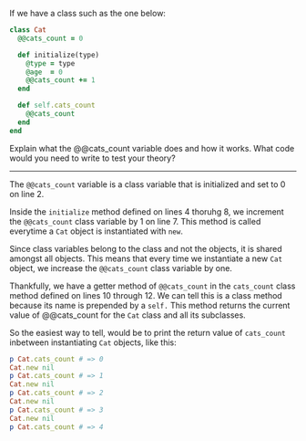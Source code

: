 If we have a class such as the one below:

```ruby
class Cat
  @@cats_count = 0

  def initialize(type)
    @type = type
    @age  = 0
    @@cats_count += 1
  end

  def self.cats_count
    @@cats_count
  end
end
```

Explain what the @@cats_count variable does and how it works. What code would you need to write to test your theory?

---
The `@@cats_count` variable is a class variable that is initialized and set to 0 on line 2.

Inside the `initialize` method defined on lines 4 thoruhg 8, we increment the `@@cats_count` class variable by 1 on line 7. This method is called everytime a `Cat` object is instantiated with `new`.

Since class variables belong to the class and not the objects, it is shared amongst all objects. This means that every time we instantiate a new `Cat` object, we increase the `@@cats_count` class variable by one.

Thankfully, we have a getter method of `@@cats_count` in the `cats_count` class method defined on lines 10 through 12. We can tell this is a class method because its name is prepended by a `self.` This method returns the current value of @@cats_count for the `Cat` class and all its subclasses.

So the easiest way to tell, would be to print the return value of `cats_count` inbetween instantiating `Cat` objects, like this:

```ruby
p Cat.cats_count # => 0
Cat.new nil
p Cat.cats_count # => 1
Cat.new nil
p Cat.cats_count # => 2
Cat.new nil
p Cat.cats_count # => 3
Cat.new nil
p Cat.cats_count # => 4
```

